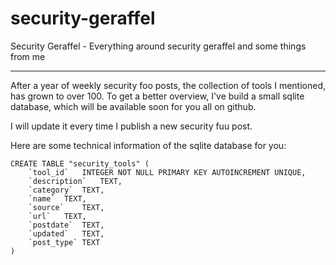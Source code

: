 # security-geraffel
Security Geraffel - Everything around security geraffel and some things from me

---

After a year of weekly security foo posts, the collection of tools I mentioned, has grown to over 100.
To get a better overview, I've build a small sqlite database, which will be available soon for you all on github.

I will update it every time I publish a new security fuu post.

Here are some technical information of the sqlite database for you:

<pre><code>CREATE TABLE "security_tools" (
	`tool_id`	INTEGER NOT NULL PRIMARY KEY AUTOINCREMENT UNIQUE,
	`description`	TEXT,
	`category`	TEXT,
	`name`	TEXT,
	`source`	TEXT,
	`url`	TEXT,
	`postdate`	TEXT,
	`updated`	TEXT,
	`post_type`	TEXT
)</code></pre>

